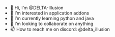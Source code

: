- 👋 Hi, I’m @DELTA-Illusion
- 👀 I’m interested in application addons
- 🌱 I’m currently learning python and java
- 💞️ I’m looking to collaborate on anything
- 📫 How to reach me on discord: @delta_illusion

<!---
DELTA-Illusion/DELTA-Illusion is a ✨ special ✨ repository because its `README.md` (this file) appears on your GitHub profile.
You can click the Preview link to take a look at your changes.
--->
